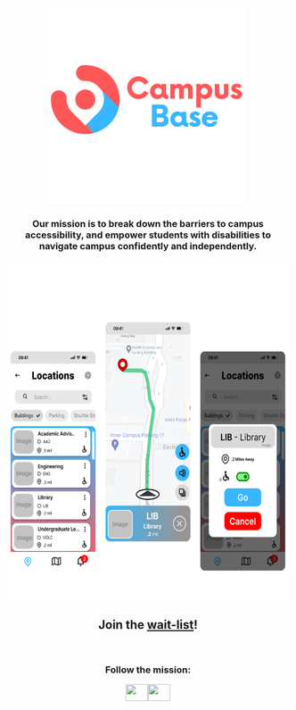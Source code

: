 

<h3 align="center"><img  height="350" src="https://github.com/CampusBase/.github/blob/main/profile/logo.svg?raw=true" alt="SVG Image" /></h3>
<h3 align="center">Our mission is to break down the barriers to campus accessibility, and empower students with disabilities to navigate campus confidently and independently.</h3>
<h3 align="center"><img height="600" src="https://github.com/CampusBase/.github/blob/main/profile/Mockups.png?raw=true" alt="App Mockups"/></h3>

<h2 align="center">Join the <a href="https://forms.gle/ZaKJVyGFssu4yjmS7" target="blank">wait-list</a>!</h2></br>

<h3 align="center">Follow the mission:</h3>
<p align="center">
<a href="https://www.linkedin.com/company/campus-base/" target="blank"><img align="center" src="https://raw.githubusercontent.com/rahuldkjain/github-profile-readme-generator/master/src/images/icons/Social/linked-in-alt.svg" alt="" height="30" width="40" /></a><a href="https://www.instagram.com/campusbase.io/" target="blank"><img align="center" src="https://raw.githubusercontent.com/rahuldkjain/github-profile-readme-generator/master/src/images/icons/Social/instagram.svg" alt="" height="30" width="40" /></a>


